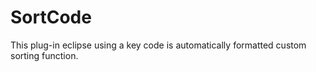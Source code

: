 SortCode
========

This plug-in eclipse using a key code is automatically formatted custom sorting function.
